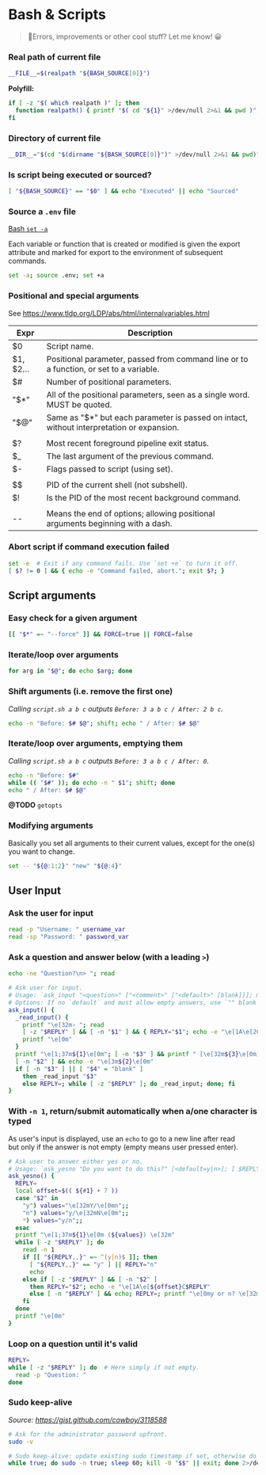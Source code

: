 # Bash & Scripts

> 👋Errors, improvements or other cool stuff? Let me know! 😀


### Real path of current file

```bash
__FILE__=$(realpath "${BASH_SOURCE[0]}")
```

**Polyfill:**

```bash
if [ -z "$( which realpath )" ]; then
  function realpath() { printf "$( cd "${1}" >/dev/null 2>&1 && pwd )"; }
fi
```


### Directory of current file

```bash
__DIR__="$(cd "$(dirname "${BASH_SOURCE[0]}")" >/dev/null 2>&1 && pwd)"
```


### Is script being executed or sourced?

```bash
[ "${BASH_SOURCE}" == "$0" ] && echo "Executed" || echo "Sourced"
```

### Source a `.env` file

[Bash `set -a`](https://www.gnu.org/software/bash/manual/html_node/The-Set-Builtin.html)

Each variable or function that is created or modified is given the export attribute and marked for
export to the environment of subsequent commands.

```bash
set -a; source .env; set +a
```

### Positional and special arguments

See https://www.tldp.org/LDP/abs/html/internalvariables.html

| Expr    | Description                                                                               |
| ------- | ----------------------------------------------------------------------------------------- |
| $0      | Script name.                                                                              |
| $1, $2… | Positional parameter, passed from command line or to a function, or set to a variable.    |
| $#      | Number of positional parameters.                                                          |
| "$*"    | All of the positional parameters, seen as a single word. MUST be quoted.                  |
| "$@"    | Same as "$*" but each parameter is passed on intact, without interpretation or expansion. |
|         |                                                                                           |
| $?      | Most recent foreground pipeline exit status.                                              |
| $_      | The last argument of the previous command.                                                |
| $-      | Flags passed to script (using set).                                                       |
|         |                                                                                           |
| $$      | PID of the current shell (not subshell).                                                  |
| $!      | Is the PID of the most recent background command.                                         |
|         |                                                                                           |
| --      | Means the end of options; allowing positional arguments beginning with a dash.            |


### Abort script if command execution failed

```bash
set -e  # Exit if any command fails. Use `set +e` to turn it off.
[ $? != 0 ] && { echo -e "Command failed, abort."; exit $?; }
```


## Script arguments

### Easy check for a given argument

```bash
[[ "$*" =~ "--force" ]] && FORCE=true || FORCE=false
```


### Iterate/loop over arguments

```bash
for arg in "$@"; do echo $arg; done
```


### Shift arguments (i.e. remove the first one)

_Calling `script.sh a b c` outputs `Before: 3 a b c / After: 2 b c`._

```bash
echo -n "Before: $# $@"; shift; echo " / After: $# $@"
```  


### Iterate/loop over arguments, emptying them

_Calling `script.sh a b c` outputs `Before: 3 a b c / After: 0`._

```bash
echo -n "Before: $#"
while (( "$#" )); do echo -n " $1"; shift; done
echo " / After: $# $@"
```

**@TODO** `getopts`


### Modifying arguments

Basically you set all arguments to their current values, except for the one(s) you want to change.

```bash
set -- "${@:1:2}" "new" "${@:4}"
```


## User Input

### Ask the user for input

```bash
read -p "Username: " username_var
read -sp "Password: " password_var
```


### Ask a question and answer below (with a leading `>`)

```bash
echo -ne "Question?\n> "; read
```

```bash
# Ask user for input.
# Usage: `ask_input "<question>" ["<comment>" ["<default>" [blank]]]; myvar="$REPLY"`
# Options: If no `default` and must allow empty answers, use `"" blank`.
ask_input() {
  _read_input() {
    printf "\e[32m› "; read
    [ -z "$REPLY" ] && [ -n "$1" ] && { REPLY="$1"; echo -e "\e[1A\e[2C$REPLY"; }
    printf "\e[0m"
  }
  printf "\e[1;37m${1}\e[0m"; [ -n "$3" ] && printf " [\e[32m${3}\e[0m]"; echo
  [ -n "$2" ] && echo -e "\e[3m${2}\e[0m"
  if [ -n "$3" ] || [ "$4" = "blank" ]
    then _read_input "$3"
    else REPLY=; while [ -z "$REPLY" ]; do _read_input; done; fi
}
```


### With `-n 1`, return/submit automatically when a/one character is typed

As user's input is displayed, use an `echo` to go to a new line after read  
but only if the answer is not empty (empty means user pressed enter).

```bash
# Ask user to answer either yes or no.
# Usage: `ask_yesno "Do you want to do this?" [<default=y|n>]; [ $REPLY == "y" ] && echo "yes" || echo "no"`
ask_yesno() {
  REPLY=
  local offset=$(( ${#1} + 7 ))
  case "$2" in
    "y") values="\e[32mY/\e[0mn";;
    "n") values="y/\e[32mN\e[0m";;
    *) values="y/n";;
  esac
  printf "\e[1;37m${1}\e[0m (${values}) \e[32m"
  while [ -z "$REPLY" ]; do
    read -n 1
    if [[ "${REPLY,,}" =~ ^(y|n)$ ]]; then
      [ "${REPLY,,}" == "y" ] || REPLY="n"
      echo
    else if [ -z "$REPLY" ] && [ -n "$2" ]
      then REPLY="$2"; echo -e "\e[1A\e[${offset}C$REPLY"
      else [ -n "$REPLY" ] && echo; REPLY=; printf "\e[0my or n? \e[32m"; fi
    fi
  done
  printf "\e[0m"
}
```


### Loop on a question until it's valid

```bash
REPLY=
while [ -z "$REPLY" ]; do  # Here simply if not empty.
  read -p "Question: "
done
```


### Sudo keep-alive

_Source: https://gist.github.com/cowboy/3118588_

```bash
# Ask for the administrator password upfront.
sudo -v

# Sudo keep-alive: update existing sudo timestamp if set, otherwise do nothing.
while true; do sudo -n true; sleep 60; kill -0 "$$" || exit; done 2>/dev/null &
```
